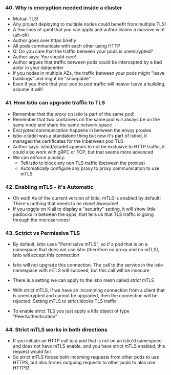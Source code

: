 ### 40. Why is encryption needed inside a cluster
- Mutual TLS!
- Any project deploying to multiple nodes could benefit from multiple TLS!
- A few lines of yaml that you can apply and author claims a massive win! (uh-oh)
- Author goes over https briefly
- All pods communicate with each other using HTTP
- Q: Do you care that the traffic between your pods is unencrypted? 
- Author says: You should care!
- Author argues that traffic between pods could be intercepted by a bad actor in your datacenter
- If you nodes in multiple AZs, the traffic between your pods might "leave buildings" and might be "snoopable"
- Even if you think that your pod to pod traffic will neaver leave a building, assume it will!

### 41. How Istio can upgrade traffic to TLS
- Remember that the proxy on istio is part of the same pod!
- Remember that two containers on the same pod will always be on the same node and share the same network space
- Encrypted communication happens in between the envoy proxies
- istio-citadel was a standalone thing but now it's part of istiod, it managed the certificates for the inbetween pod TLS
- Author says: istiod/citadel appears to not be exclusive to HTTP traffic, it could also work with gRPC or TCP, but tnat seems more advanced
- We can enforce a policy:
	- Tell istio to block any non TLS traffic (between the proxies)
	- Automatically configure any proxy to proxy communication to use mTLS

### 42. Enabling mTLS - it's Automatic
- Oh wait! As of the current version of Istio, mTLS is enabled by default! There's nothing that needs to be done! Awesome!
- If you toggle on Kiali to display a "security" setting, it will show little padlocks in between the apps, that tells us that TLS traffic is going through the microservices!

### 43. Sctrict vs Permissive TLS
- By default, istio uses "Permissive mTLS", so if a pod that is on a namespace that does not use istio (therefore no proxy and no mTLS), istio will accept this connection 
- Istio will not upgrade this connection. The call to the service in the istio namespace with mTLS will succeed, but this call will be insecure

- There is a setting we can apply to the istio mesh called *strict* mTLS
- With strict mTLS, if we have an incomming connection from a client that is unencrypted and cannot be upgraded, then the connection will be rejected. Setting mTLS to strict blocks TLS traffic
- To enable strict TLS you just apply a k8s object of type "PeerAuthentication"

### 44. Strict mTLS works in both directions
- If you initiate an HTTP call to a pod that is not on an istio'd namespace and does not have mTLS enable, and you have strict mTLS enabled, this request would fail
- So strict mTLS forces both incoming requests from other pods to use HTTPS, but also forces outgoing requests to other pods to also use HTTPS!